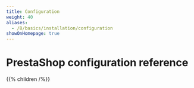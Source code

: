 ```yaml
---
title: Configuration
weight: 40
aliases:
  - /8/basics/installation/configuration
showOnHomepage: true
---
```


# PrestaShop configuration reference

{{% children /%}}
